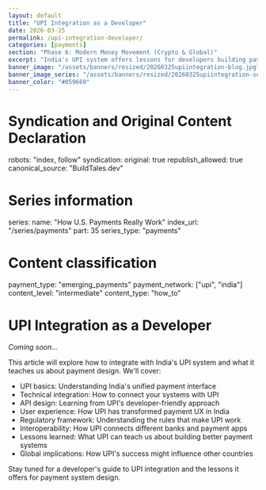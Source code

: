 ```yaml
---
layout: default
title: "UPI Integration as a Developer"
date: 2026-03-25
permalink: /upi-integration-developer/
categories: [payments]
section: "Phase 6: Modern Money Movement (Crypto & Global)"
excerpt: "India's UPI system offers lessons for developers building payment systems. Learn how to integrate with UPI and what it teaches us about payment design."
banner_image: "/assets/banners/resized/20260325upiintegration-blog.jpg"
banner_image_series: "/assets/banners/resized/20260325upiintegration-series.jpg"
banner_color: "#059669"
---
```


# Syndication and Original Content Declaration
robots: "index, follow"
syndication:
  original: true
  republish_allowed: true
  canonical_source: "BuildTales.dev"

# Series information
series:
  name: "How U.S. Payments Really Work"
  index_url: "/series/payments"
  part: 35
  series_type: "payments"

# Content classification
payment_type: "emerging_payments"
payment_network: ["upi", "india"]
content_level: "intermediate"
content_type: "how_to"

# UPI Integration as a Developer

*Coming soon...*

This article will explore how to integrate with India's UPI system and what it teaches us about payment design. We'll cover:

- UPI basics: Understanding India's unified payment interface
- Technical integration: How to connect your systems with UPI
- API design: Learning from UPI's developer-friendly approach
- User experience: How UPI has transformed payment UX in India
- Regulatory framework: Understanding the rules that make UPI work
- Interoperability: How UPI connects different banks and payment apps
- Lessons learned: What UPI can teach us about building better payment systems
- Global implications: How UPI's success might influence other countries

Stay tuned for a developer's guide to UPI integration and the lessons it offers for payment system design.

